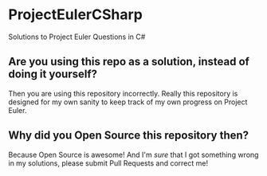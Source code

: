 # ProjectEulerCSharp
Solutions to Project Euler Questions in C#

## Are you using this repo as a solution, instead of doing it yourself?
Then you are using this repository incorrectly. Really this repository is designed for my own sanity to keep track of my own progress on Project Euler.

## Why did you Open Source this repository then?
Because Open Source is awesome! And I'm *sure* that I got something wrong in my solutions, please submit Pull Requests and correct me!  